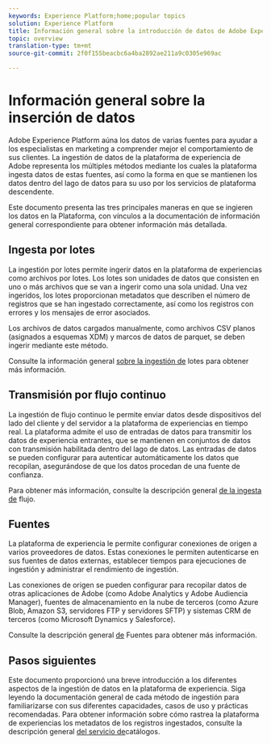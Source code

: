 ```yaml
---
keywords: Experience Platform;home;popular topics
solution: Experience Platform
title: Información general sobre la introducción de datos de Adobe Experience Platform
topic: overview
translation-type: tm+mt
source-git-commit: 2f0f155beacbc6a4ba2892ae211a9c0305e969ac

---
```



# Información general sobre la inserción de datos

Adobe Experience Platform aúna los datos de varias fuentes para ayudar a los especialistas en marketing a comprender mejor el comportamiento de sus clientes. La ingestión de datos de la plataforma de experiencia de Adobe representa los múltiples métodos mediante los cuales la plataforma ingesta datos de estas fuentes, así como la forma en que se mantienen los datos dentro del lago de datos para su uso por los servicios de plataforma descendente.

Este documento presenta las tres principales maneras en que se ingieren los datos en la Plataforma, con vínculos a la documentación de información general correspondiente para obtener información más detallada.

## Ingesta por lotes

La ingestión por lotes permite ingerir datos en la plataforma de experiencias como archivos por lotes. Los lotes son unidades de datos que consisten en uno o más archivos que se van a ingerir como una sola unidad. Una vez ingeridos, los lotes proporcionan metadatos que describen el número de registros que se han ingestado correctamente, así como los registros con errores y los mensajes de error asociados.

Los archivos de datos cargados manualmente, como archivos CSV planos (asignados a esquemas XDM) y marcos de datos de parquet, se deben ingerir mediante este método.

Consulte la información general [sobre la ingestión de](./batch-ingestion/overview.md) lotes para obtener más información.

## Transmisión por flujo continuo

La ingestión de flujo continuo le permite enviar datos desde dispositivos del lado del cliente y del servidor a la plataforma de experiencias en tiempo real. La plataforma admite el uso de entradas de datos para transmitir los datos de experiencia entrantes, que se mantienen en conjuntos de datos con transmisión habilitada dentro del lago de datos. Las entradas de datos se pueden configurar para autenticar automáticamente los datos que recopilan, asegurándose de que los datos procedan de una fuente de confianza.

Para obtener más información, consulte la descripción general [de la ingesta de](./streaming-ingestion/overview.md) flujo.

## Fuentes

La plataforma de experiencia le permite configurar conexiones de origen a varios proveedores de datos. Estas conexiones le permiten autenticarse en sus fuentes de datos externas, establecer tiempos para ejecuciones de ingestión y administrar el rendimiento de ingestión.

Las conexiones de origen se pueden configurar para recopilar datos de otras aplicaciones de Adobe (como Adobe Analytics y Adobe Audiencia Manager), fuentes de almacenamiento en la nube de terceros (como Azure Blob, Amazon S3, servidores FTP y servidores SFTP) y sistemas CRM de terceros (como Microsoft Dynamics y Salesforce).

Consulte la descripción general [de](../sources/home.md) Fuentes para obtener más información.

## Pasos siguientes

Este documento proporcionó una breve introducción a los diferentes aspectos de la ingestión de datos en la plataforma de experiencia. Siga leyendo la documentación general de cada método de ingestión para familiarizarse con sus diferentes capacidades, casos de uso y prácticas recomendadas. Para obtener información sobre cómo rastrea la plataforma de experiencias los metadatos de los registros ingestados, consulte la descripción general [del servicio de](../catalog/home.md)catálogos.